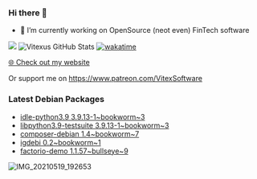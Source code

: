 ### Hi there 👋

- 🔭 I’m currently working on OpenSource  (neot even) FinTech software

![](https://komarev.com/ghpvc/?username=Vitexus)
![Vitexus GitHub Stats](https://github-readme-stats.vercel.app/api?username=Vitexus&show_icons=true)
[![wakatime](https://wakatime.com/badge/user/5abba9ca-813e-43ac-9b5f-b1cfdf3dc1c7.svg)](https://wakatime.com/@5abba9ca-813e-43ac-9b5f-b1cfdf3dc1c7)

<p><a href="https://vitexsoftware.cz">🌐 Check out my website</a></p>

Or support me on https://www.patreon.com/VitexSoftware

### Latest Debian Packages
<!-- DEBIAN-PACKAGES-LIST:START -->
- [idle-python3.9 3.9.13-1~bookworm~3](https://repo.vitexsoftware.com/package.php?package=idle-python3.9)
- [libpython3.9-testsuite 3.9.13-1~bookworm~3](https://repo.vitexsoftware.com/package.php?package=libpython3.9-testsuite)
- [composer-debian 1.4~bookworm~7](https://repo.vitexsoftware.com/package.php?package=composer-debian)
- [igdebi 0.2~bookworm~1](https://repo.vitexsoftware.com/package.php?package=igdebi)
- [factorio-demo 1.1.57~bullseye~9](https://repo.vitexsoftware.com/package.php?package=factorio-demo)
<!-- DEBIAN-PACKAGES-LIST:END -->

![IMG_20210519_192653](https://user-images.githubusercontent.com/2621130/120022731-1bd48900-bfed-11eb-90f9-4f88f560b8b7.jpg)

<!--
**Vitexus/Vitexus** is a ✨ _special_ ✨ repository because its `README.md` (this file) appears on your GitHub profile.

Here are some ideas to get you started:

- 🌱 I’m currently learning ...
- 👯 I’m looking to collaborate on ...
- 🤔 I’m looking for help with ...
- 💬 Ask me about ...
- 📫 How to reach me: ...
- 😄 Pronouns: ...
- ⚡ Fun fact: ...
-->


